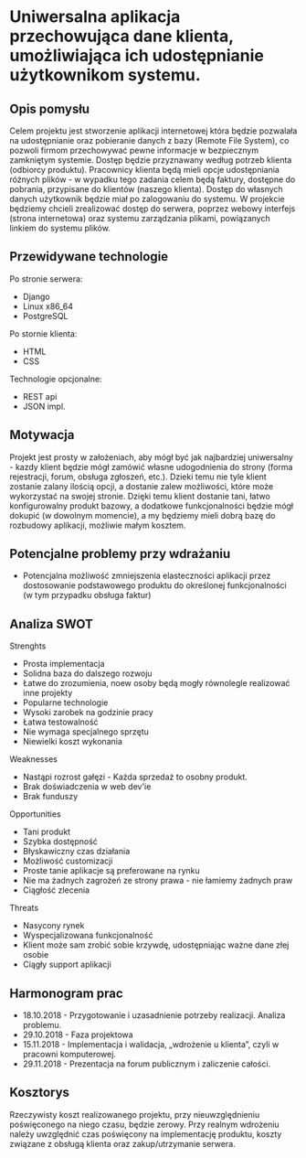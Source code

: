 # Uniwersalna aplikacja przechowująca dane klienta, umożliwiająca ich udostępnianie użytkownikom systemu.

## Opis pomysłu

Celem projektu jest stworzenie aplikacji internetowej która będzie pozwalała na udostępnianie oraz pobieranie danych z bazy (Remote File System), co pozwoli firmom przechowywać pewne informacje w bezpiecznym zamkniętym systemie.
Dostęp będzie przyznawany według potrzeb klienta (odbiorcy produktu). Pracownicy klienta będą mieli opcje udostępniania różnych plików - w wypadku tego zadania celem będą faktury, dostępne do pobrania, przypisane do klientów (naszego klienta). Dostęp do własnych danych użytkownik będzie miał po zalogowaniu do systemu.
W projekcie będziemy chcieli zrealizować dostęp do serwera, poprzez webowy interfejs (strona internetowa) oraz systemu zarządzania plikami, powiązanych linkiem do systemu plików.

## Przewidywane technologie
Po stronie serwera:

- Django
- Linux x86_64
- PostgreSQL

Po stornie klienta:

- HTML
- CSS

Technologie opcjonalne:

- REST api
- JSON impl.

## Motywacja

Projekt jest prosty w założeniach, aby mógł być jak najbardziej uniwersalny - kazdy klient będzie mógł zamówić własne udogodnienia do strony (forma rejestracji, forum, obsługa zgłoszeń, etc.). Dzieki temu nie tyle klient zostanie zalany ilością opcji, a dostanie zalew możliwości, które może wykorzystać na swojej stronie.
Dzięki temu klient dostanie tani, łatwo konfigurowalny produkt bazowy, a dodatkowe funkcjonalności będzie mógł dokupić (w dowolnym momencie), a my będziemy mieli dobrą bazę do rozbudowy aplikacji, możliwie małym kosztem.

## Potencjalne problemy przy wdrażaniu

- Potencjalna możliwość zmniejszenia elasteczności aplikacji przez dostosowanie podstawowego produktu do określonej funkcjonalności (w tym przypadku obsługa faktur)

## Analiza SWOT

Strenghts

- Prosta implementacja
- Solidna baza do dalszego rozwoju
- Łatwe do zrozumienia, noew osoby będą mogły równolegle realizować inne projekty
- Popularne technologie
- Wysoki zarobek na godzinie pracy
- Łatwa testowalność
- Nie wymaga specjalnego sprzętu
- Niewielki koszt wykonania

Weaknesses

- Nastąpi rozrost gałęzi - Każda sprzedaż to osobny produkt.
- Brak doświadczenia w web dev'ie
- Brak funduszy

Opportunities

- Tani produkt
- Szybka dostępność
- Błyskawiczny czas działania
- Możliwość customizacji
- Proste tanie aplikacje są preferowane na rynku
- Nie ma żadnych zagrożeń ze strony prawa - nie łamiemy żadnych praw
- Ciągłość zlecenia

Threats

- Nasycony rynek
- Wyspecjalizowana funkcjonalność
- Klient może sam zrobić sobie krzywdę, udostępniając ważne dane złej osobie
- Ciągły support aplikacji

## Harmonogram prac
- 18.10.2018 - Przygotowanie i uzasadnienie potrzeby realizacji. Analiza problemu.
- 29.10.2018 - Faza projektowa
- 15.11.2018 - Implementacja i walidacja, „wdrożenie u klienta”, czyli w pracowni komputerowej.
- 29.11.2018 - Prezentacja na forum publicznym i zaliczenie całości.

## Kosztorys

Rzeczywisty koszt realizowanego projektu, przy nieuwzględnieniu poświęconego na niego czasu, będzie zerowy. Przy realnym wdrożeniu należy uwzględnić czas poświęcony na implementację produktu, koszty związane z obsługą klienta oraz zakup/utrzymanie serwera. 


